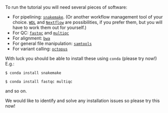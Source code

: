 To run the tutorial you will need several pieces of software:

* For pipelining: [`snakemake`](https://snakemake.readthedocs.io/en/stable/).  (Or another workflow management tool of your choice.  [`WDL`](https://openwdl.org) and [`Nextflow`](https://www.nextflow.io) are possibilities, if you prefer them, but you will have to work them out for yourself.)
* For QC: [`fastqc`](https://www.bioinformatics.babraham.ac.uk/projects/fastqc/) and [`multiqc`](https://multiqc.info)
* For alignment: [`bwa`](https://github.com/lh3/bwa)
* For general file manipulation: [`samtools`](https://github.com/samtools/samtools)
* For variant calling: [`octopus`](https://github.com/luntergroup/octopus)

With luck you should be able to install these using `conda` (please try now!)  E.g.:

```
$ conda install snakemake
```

```
$ conda install fastqc multiqc
```

and so on.

We would like to identify and solve any installation issues so please try this now!
